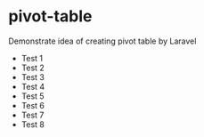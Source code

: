 # pivot-table
Demonstrate idea of creating pivot table by Laravel
 - Test 1
 - Test 2
 - Test 3
 - Test 4
 - Test 5
 - Test 6
 - Test 7
 - Test 8

